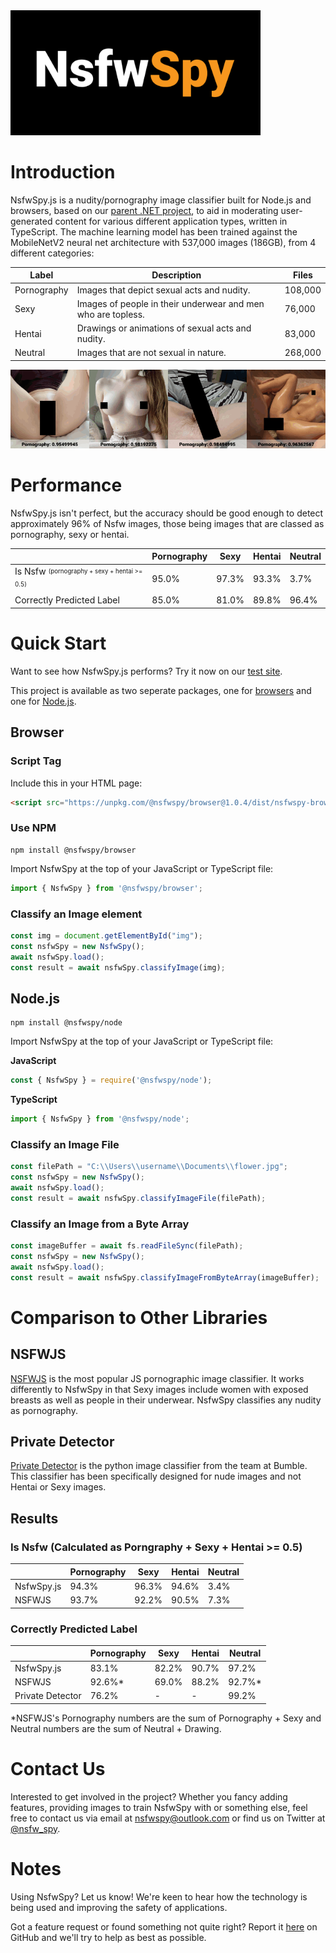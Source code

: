 <img src="https://raw.githubusercontent.com/NsfwSpy/NsfwSpy.NET/main/_art/NsfwSpy-Logo.jpg" alt="NsfwSpy Logo" width="400"/>

# Introduction
NsfwSpy.js is a nudity/pornography image classifier built for Node.js and browsers, based on our [parent .NET project](https://github.com/NsfwSpy/NsfwSpy), to aid in moderating user-generated content for various different application types, written in TypeScript. The machine learning model has been trained against the MobileNetV2 neural net architecture with 537,000 images (186GB), from 4 different categories:

| Label       | Description | Files |
| ----------- | ----------- | ----- |
| Pornography | Images that depict sexual acts and nudity. | 108,000 |
| Sexy        | Images of people in their underwear and men who are topless. | 76,000 |
| Hentai      | Drawings or animations of sexual acts and nudity. | 83,000 |
| Neutral     | Images that are not sexual in nature. | 268,000 |

<img src="https://raw.githubusercontent.com/NsfwSpy/NsfwSpy.NET/main/_art/Examples.gif" />

# Performance
NsfwSpy.js isn't perfect, but the accuracy should be good enough to detect approximately 96% of Nsfw images, those being images that are classed as pornography, sexy or hentai.

|     | Pornography | Sexy | Hentai | Neutral |
| --- | --- | --- | --- | --- |
| Is Nsfw <sub><sup>(pornography + sexy + hentai >= 0.5)</sup></sub> | 95.0% | 97.3% | 93.3% | 3.7% | 
| Correctly Predicted Label | 85.0% | 81.0% | 89.8% | 96.4% |

# Quick Start
Want to see how NsfwSpy.js performs? Try it now on our [test site](https://nsfwspy.github.io/NsfwSpy.js).

This project is available as two seperate packages, one for [browsers](https://www.npmjs.com/package/@nsfwspy/browser) and one for [Node.js](https://www.npmjs.com/package/@nsfwspy/node).

## Browser

### Script Tag
Include this in your HTML page:
```html
<script src="https://unpkg.com/@nsfwspy/browser@1.0.4/dist/nsfwspy-browser.min.js"></script>
```

### Use NPM
```
npm install @nsfwspy/browser
```

Import NsfwSpy at the top of your JavaScript or TypeScript file:

```typescript
import { NsfwSpy } from '@nsfwspy/browser';
```

### Classify an Image element
```javascript
const img = document.getElementById("img");
const nsfwSpy = new NsfwSpy();
await nsfwSpy.load();
const result = await nsfwSpy.classifyImage(img);
```

## Node.js

```
npm install @nsfwspy/node
```

Import NsfwSpy at the top of your JavaScript or TypeScript file:

**JavaScript**
```javascript
const { NsfwSpy } = require('@nsfwspy/node');
```

**TypeScript**
```typescript
import { NsfwSpy } from '@nsfwspy/node';
```

### Classify an Image File
```javascript
const filePath = "C:\\Users\\username\\Documents\\flower.jpg";
const nsfwSpy = new NsfwSpy();
await nsfwSpy.load();
const result = await nsfwSpy.classifyImageFile(filePath);
```

### Classify an Image from a Byte Array
```javascript
const imageBuffer = await fs.readFileSync(filePath);
const nsfwSpy = new NsfwSpy();
await nsfwSpy.load();
const result = await nsfwSpy.classifyImageFromByteArray(imageBuffer);
```

# Comparison to Other Libraries

## NSFWJS
[NSFWJS](https://github.com/infinitered/nsfwjs) is the most popular JS pornographic image classifier. It works differently to NsfwSpy in that Sexy images include women with exposed breasts as well as people in their underwear. NsfwSpy classifies any nudity as pornography.

## Private Detector
[Private Detector](https://github.com/bumble-tech/private-detector) is the python image classifier from the team at Bumble. This classifier has been specifically designed for nude images and not Hentai or Sexy images.

## Results

### Is Nsfw (Calculated as Porngraphy + Sexy + Hentai >= 0.5)
|     | Pornography | Sexy | Hentai | Neutral |
| --- | --- | --- | --- | --- |
| NsfwSpy.js | 94.3% | 96.3% | 94.6% | 3.4% | 
| NSFWJS | 93.7% | 92.2% | 90.5% | 7.3% |

### Correctly Predicted Label
|     | Pornography | Sexy | Hentai | Neutral |
| --- | --- | --- | --- | --- |
| NsfwSpy.js | 83.1% | 82.2% | 90.7% | 97.2% | 
| NSFWJS | 92.6%* | 69.0% | 88.2% | 92.7%* |
| Private Detector | 76.2% | - | - | 99.2% |

*NSFWJS's Pornography numbers are the sum of Pornography + Sexy and Neutral numbers are the sum of Neutral + Drawing.

# Contact Us
Interested to get involved in the project? Whether you fancy adding features, providing images to train NsfwSpy with or something else, feel free to contact us via email at [nsfwspy@outlook.com](mailto:nsfwspy@outlook.com) or find us on Twitter at [@nsfw_spy](https://twitter.com/nsfw_spy).

# Notes
Using NsfwSpy? Let us know! We're keen to hear how the technology is being used and improving the safety of applications.

Got a feature request or found something not quite right? Report it [here](https://github.com/NsfwSpy/NsfwSpy.js/issues) on GitHub and we'll try to help as best as possible.
